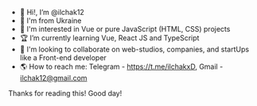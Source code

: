 - 👋 Hi!, I’m @ilchak12
- 💙 I'm from Ukraine
- 💛 I'm interested in Vue or pure JavaScript (HTML, CSS) projects
- 🏆 I’m currently learning Vue, React JS and TypeScript
- 💞️ I'm looking to collaborate on web-studios, companies, and startUps like a Front-end developer
- 🌎 How to reach me: Telegram - https://t.me/ilchakxD, Gmail - ilchak12@gmail.com

Thanks for reading this!
Good day!

<!---
ilchak12/ilchak12 is a ✨ special ✨ repository because its `README.md` (this file) appears on your GitHub profile.
You can click the Preview link to take a look at your changes.
--->
